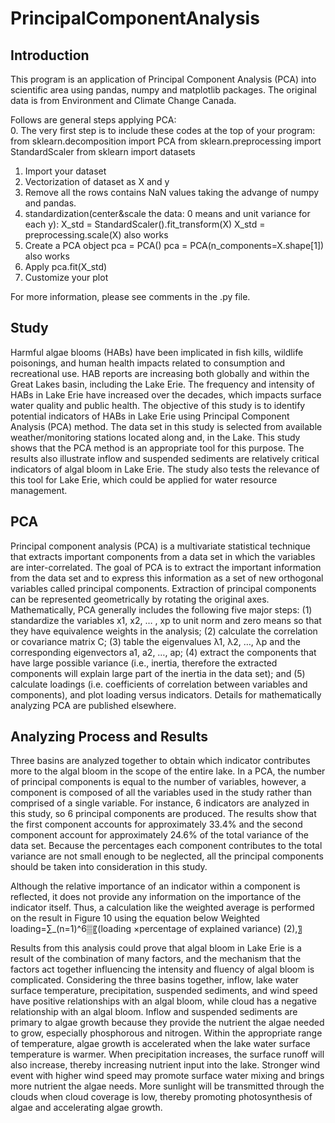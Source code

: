 # PrincipalComponentAnalysis

## Introduction
This program is an application of Principal Component Analysis (PCA) into scientific area using pandas, numpy and matplotlib packages. The original data is from Environment and Climate Change Canada. 

Follows are general steps applying PCA:\
0. The very first step is to include these codes at the top of your program: 
from sklearn.decomposition import PCA
from sklearn.preprocessing import StandardScaler
from sklearn import datasets
1. Import your dataset 
2. Vectorization of dataset as X and y
3. Remove all the rows contains NaN values taking the advange of numpy and pandas.
4. standardization(center&scale the data: 0 means and unit variance for each y):
   X_std = StandardScaler().fit_transform(X)
   X_std = preprocessing.scale(X) also works
5. Create a PCA object
   pca = PCA() 
   pca = PCA(n_components=X.shape[1]) also works
6. Apply
   pca.fit(X_std)
7. Customize your plot

For more information, please see comments in the .py file.

## Study
Harmful algae blooms (HABs) have been implicated in fish kills, wildlife poisonings, and human health impacts related to consumption and recreational use. HAB reports are increasing both globally and within the Great Lakes basin, including the Lake Erie. The frequency and intensity of HABs in Lake Erie have increased over the decades, which impacts surface water quality and public health. The objective of this study is to identify potential indicators of HABs in Lake Erie using Principal Component Analysis (PCA) method. The data set in this study is selected from available weather/monitoring stations located along and, in the Lake. This study shows that the PCA method is an appropriate tool for this purpose. The results also illustrate inflow and suspended sediments are relatively critical indicators of algal bloom in Lake Erie. The study also tests the relevance of this tool for Lake Erie, which could be applied for water resource management.

## PCA
Principal component analysis (PCA) is a multivariate statistical technique that extracts important components from a data set in which the variables are inter-correlated. The goal of PCA is to extract the important information from the data set and to express this information as a set of new orthogonal variables called principal components. Extraction of principal components can be represented geometrically by rotating the original axes. Mathematically, PCA generally includes the following five major steps: (1) standardize the variables x1, x2, … , xp to unit norm and zero means so that they have equivalence weights in the analysis; (2) calculate the correlation or covariance matrix C; (3) table the eigenvalues λ1, λ2, …, λp  and the corresponding eigenvectors a1, a2, …, ap; (4) extract the components that have large possible variance (i.e., inertia, therefore the extracted components will explain large part of the inertia in the data set); and (5) calculate loadings (i.e. coefficients of correlation between variables and components), and plot loading versus indicators. Details for mathematically analyzing PCA are published elsewhere. 

## Analyzing Process and Results
Three basins are analyzed together to obtain which indicator contributes more to the algal bloom in the scope of the entire lake. In a PCA, the number of principal components is equal to the number of variables, however, a component is composed of all the variables used in the study rather than comprised of a single variable. For instance, 6 indicators are analyzed in this study, so 6 principal components are produced. The results show that the first component accounts for approximately 33.4% and the second component account for approximately 24.6% of the total variance of the data set. Because the percentages each component contributes to the total variance are not small enough to be neglected, all the principal components should be taken into consideration in this study. 

Although the relative importance of an indicator within a component is reflected, it does not provide any information on the importance of the indicator itself. Thus, a calculation like the weighted average is performed on the result in Figure 10 using the equation below
Weighted loading=∑_(n=1)^6▒〖(loading ×percentage of explained variance)     (2),〗

Results from this analysis could prove that algal bloom in Lake Erie is a result of the combination of many factors, and the mechanism that the factors act together influencing the intensity and fluency of algal bloom is complicated. Considering the three basins together, inflow, lake water surface temperature, precipitation, suspended sediments, and wind speed have positive relationships with an algal bloom, while cloud has a negative relationship with an algal bloom. Inflow and suspended sediments are primary to algae growth because they provide the nutrient the algae needed to grow, especially phosphorous and nitrogen. Within the appropriate range of temperature, algae growth is accelerated when the lake water surface temperature is warmer. When precipitation increases, the surface runoff will also increase, thereby increasing nutrient input into the lake. Stronger wind event with higher wind speed may promote surface water mixing and brings more nutrient the algae needs. More sunlight will be transmitted through the clouds when cloud coverage is low, thereby promoting photosynthesis of algae and accelerating algae growth. 
